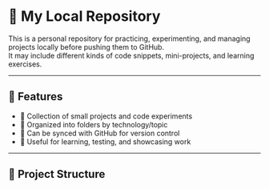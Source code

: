 # 📂 My Local Repository

This is a personal repository for practicing, experimenting, and managing projects locally before pushing them to GitHub.  
It may include different kinds of code snippets, mini-projects, and learning exercises.

---

## 📌 Features

- 📝 Collection of small projects and code experiments  
- 📂 Organized into folders by technology/topic  
- 🔄 Can be synced with GitHub for version control  
- 🎯 Useful for learning, testing, and showcasing work  

---

## 📂 Project Structure


